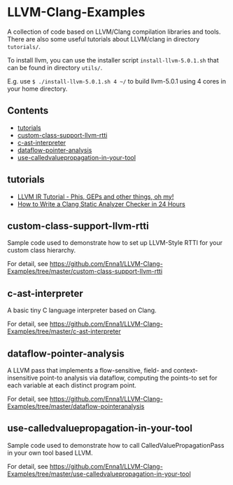 # LLVM-Clang-Examples

A collection of code based on LLVM/Clang compilation libraries and tools. There are also some useful tutorials about LLVM/clang in directory `tutorials/`.

To install llvm, you can use the installer script `install-llvm-5.0.1.sh` that can be found in directory `utils/`.

E.g. use `$ ./install-llvm-5.0.1.sh 4 ~/` to build llvm-5.0.1 using 4 cores in your home directory.

## Contents

- [tutorials](#tutorials)
- [custom-class-support-llvm-rtti](#custom-class-support-llvm-rtti)
- [c-ast-interpreter](#c-ast-interpreter)
- [dataflow-pointer-analysis](#dataflow-pointer-analysis)
- [use-calledvaluepropagation-in-your-tool](#use-calledvaluepropagation-in-your-tool)

## tutorials

- [LLVM IR Tutorial - Phis, GEPs and other things, oh my!](https://github.com/Enna1/LLVM-Clang-Examples/tree/master/tutorials/Tutorial-Bridgers-LLVM_IR_tutorial.pdf)
- [How to Write a Clang Static Analyzer Checker in 24 Hours](https://github.com/Enna1/LLVM-Clang-Examples/tree/master/tutorials/Clang-Static-Analyzer-Checker24Hours.pdf)

## custom-class-support-llvm-rtti

Sample code used to demonstrate how to set up LLVM-Style RTTI for your custom class hierarchy.

For detail, see https://github.com/Enna1/LLVM-Clang-Examples/tree/master/custom-class-support-llvm-rtti

## c-ast-interpreter

A basic tiny C language interpreter based on Clang.

For detail, see https://github.com/Enna1/LLVM-Clang-Examples/tree/master/c-ast-interpreter

## dataflow-pointer-analysis

A LLVM pass that implements a flow-sensitive, field- and context-insensitive point-to analysis via dataflow, computing the points-to set for each variable at each distinct program point.

For detail, see https://github.com/Enna1/LLVM-Clang-Examples/tree/master/dataflow-pointeranalysis

## use-calledvaluepropagation-in-your-tool

Sample code used to demonstrate how to call CalledValuePropagationPass in your own tool based LLVM.

For detail, see https://github.com/Enna1/LLVM-Clang-Examples/tree/master/use-calledvaluepropagation-in-your-tool